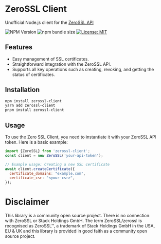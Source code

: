 # ZeroSSL Client
Unofficial Node.js client for the [ZeroSSL API](https://zerossl.com/documentation/api/)

![NPM Version](https://img.shields.io/npm/v/zerossl-client)
![npm bundle size](https://img.shields.io/bundlephobia/min/zerossl-client)
[![License: MIT](https://img.shields.io/badge/License-MIT-yellow.svg)](https://opensource.org/licenses/MIT)

## Features

- Easy management of SSL certificates.
- Straightforward integration with the ZeroSSL API.
- Supports all key operations such as creating, revoking, and getting the status of certificates.

## Installation

```bash
npm install zerossl-client
yarn add zerossl-client
pnpm install zerossl-client
```

## Usage

To use the Zero SSL Client, you need to instantiate it with your ZeroSSL API token. Here is a basic example:

```javascript
import {ZeroSSL} from 'zerossl-client';
const client = new ZeroSSL('your-api-token');

// Example usage: Creating a new SSL certificate
await client.createCertificate({ 
  certificate_domains: "example.com",
  certificate_csr: "<your-csr>",
});
```

# Disclaimer
This library is a community open source project. There is no connection with ZeroSSL or Stack Holdings GmbH. The term ZeroSSL/zerossl is recognised as ZeroSSL™, a trademark of Stack Holdings GmbH in the USA, EU & UK and this library is provided in good faith as a community open source project.